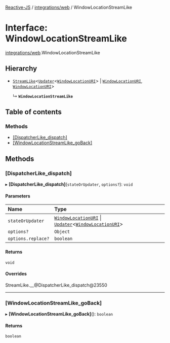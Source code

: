 [Reactive-JS](../README.md) / [integrations/web](../modules/integrations_web.md) / WindowLocationStreamLike

# Interface: WindowLocationStreamLike

[integrations/web](../modules/integrations_web.md).WindowLocationStreamLike

## Hierarchy

- [`StreamLike`](streaming.StreamLike.md)<[`Updater`](../modules/functions.md#updater)<[`WindowLocationURI`](../modules/integrations_web.md#windowlocationuri)\> \| [`WindowLocationURI`](../modules/integrations_web.md#windowlocationuri), [`WindowLocationURI`](../modules/integrations_web.md#windowlocationuri)\>

  ↳ **`WindowLocationStreamLike`**

## Table of contents

### Methods

- [[DispatcherLike\_dispatch]](integrations_web.WindowLocationStreamLike.md#[dispatcherlike_dispatch])
- [[WindowLocationStreamLike\_goBack]](integrations_web.WindowLocationStreamLike.md#[windowlocationstreamlike_goback])

## Methods

### [DispatcherLike\_dispatch]

▸ **[DispatcherLike_dispatch]**(`stateOrUpdater`, `options?`): `void`

#### Parameters

| Name | Type |
| :------ | :------ |
| `stateOrUpdater` | [`WindowLocationURI`](../modules/integrations_web.md#windowlocationuri) \| [`Updater`](../modules/functions.md#updater)<[`WindowLocationURI`](../modules/integrations_web.md#windowlocationuri)\> |
| `options?` | `Object` |
| `options.replace?` | `boolean` |

#### Returns

`void`

#### Overrides

StreamLike.\_\_@DispatcherLike\_dispatch@23550

___

### [WindowLocationStreamLike\_goBack]

▸ **[WindowLocationStreamLike_goBack]**(): `boolean`

#### Returns

`boolean`
